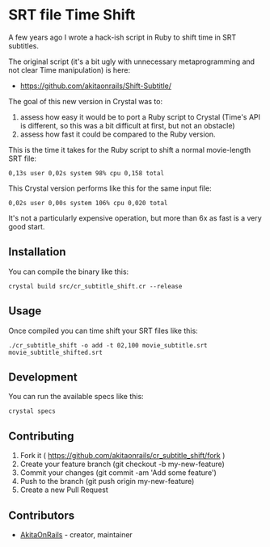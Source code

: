 # SRT file Time Shift

A few years ago I wrote a hack-ish script in Ruby to shift time in SRT subtitles.

The original script (it's a bit ugly with unnecessary metaprogramming and not clear Time manipulation) is here:

* https://github.com/akitaonrails/Shift-Subtitle/

The goal of this new version in Crystal was to:

1. assess how easy it would be to port a Ruby script to Crystal (Time's API is different, so this was a bit difficult at first, but not an obstacle)
2. assess how fast it could be compared to the Ruby version.

This is the time it takes for the Ruby script to shift a normal movie-length SRT file:

    0,13s user 0,02s system 98% cpu 0,158 total

This Crystal version performs like this for the same input file:

    0,02s user 0,00s system 106% cpu 0,020 total

It's not a particularly expensive operation, but more than 6x as fast is a very good start.

## Installation

You can compile the binary like this:

    crystal build src/cr_subtitle_shift.cr --release

## Usage

Once compiled you can time shift your SRT files like this:

    ./cr_subtitle_shift -o add -t 02,100 movie_subtitle.srt movie_subtitle_shifted.srt

## Development

You can run the available specs like this:

    crystal specs

## Contributing

1. Fork it ( https://github.com/akitaonrails/cr_subtitle_shift/fork )
2. Create your feature branch (git checkout -b my-new-feature)
3. Commit your changes (git commit -am 'Add some feature')
4. Push to the branch (git push origin my-new-feature)
5. Create a new Pull Request

## Contributors

- [AkitaOnRails](https://github.com/akitaonrails) - creator, maintainer
